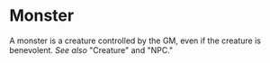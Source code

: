 # Monster

A monster is a creature controlled by the GM, even if the creature is benevolent. *See also* "Creature" and "NPC."